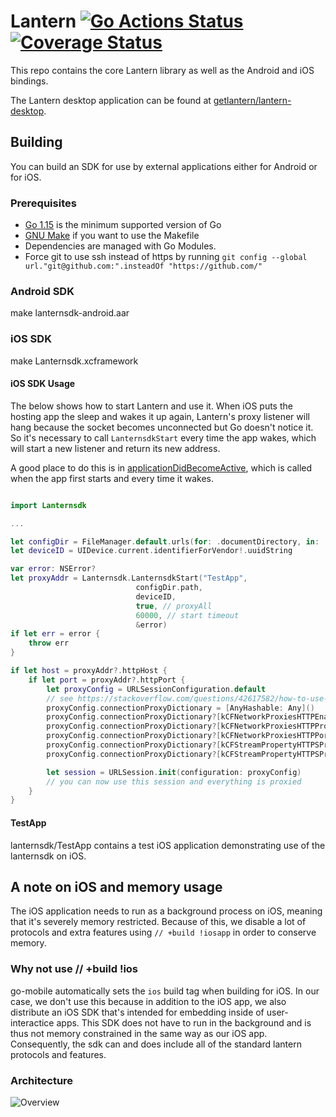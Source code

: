 # Lantern [![Go Actions Status](https://github.com/getlantern/flashlight/actions/workflows/go.yml/badge.svg)](https://github.com/getlantern/flashlight/actions) [![Coverage Status](https://coveralls.io/repos/github/getlantern/flashlight/badge.svg?t=C4SaZX)](https://coveralls.io/github/getlantern/flashlight)

This repo contains the core Lantern library as well as the Android and iOS bindings.

The Lantern desktop application can be found at [getlantern/lantern-desktop](lantern-desktop).

## Building
You can build an SDK for use by external applications either for Android or for iOS.

### Prerequisites

* [Go 1.15](https://golang.org/dl/) is the minimum supported version of Go
* [GNU Make](https://www.gnu.org/software/make/) if you want to use the Makefile
* Dependencies are managed with Go Modules.
* Force git to use ssh instead of https by running
  `git config --global url."git@github.com:".insteadOf "https://github.com/"`

### Android SDK
make lanternsdk-android.aar

### iOS SDK
make Lanternsdk.xcframework

#### iOS SDK Usage

The below shows how to start Lantern and use it. When iOS puts the hosting app the sleep and wakes it up again, Lantern's proxy listener
will hang because the socket becomes unconnected but Go doesn't notice it. So it's necessary to call `LanternsdkStart` every time the
app wakes, which will start a new listener and return its new address.

A good place to do this is in
[applicationDidBecomeActive](https://developer.apple.com/documentation/uikit/uiapplicationdelegate/1622956-applicationdidbecomeactive),
which is called when the app first starts and every time it wakes.

```swift

import Lanternsdk

...

let configDir = FileManager.default.urls(for: .documentDirectory, in: .userDomainMask)[0].appendingPathComponent(".lantern")
let deviceID = UIDevice.current.identifierForVendor!.uuidString

var error: NSError?
let proxyAddr = Lanternsdk.LanternsdkStart("TestApp",
                            configDir.path,
                            deviceID,
                            true, // proxyAll
                            60000, // start timeout
                            &error)
if let err = error {
    throw err
}

if let host = proxyAddr?.httpHost {
    if let port = proxyAddr?.httpPort {
        let proxyConfig = URLSessionConfiguration.default
        // see https://stackoverflow.com/questions/42617582/how-to-use-urlsession-with-proxy-in-swift-3#42731010
        proxyConfig.connectionProxyDictionary = [AnyHashable: Any]()
        proxyConfig.connectionProxyDictionary?[kCFNetworkProxiesHTTPEnable as String] = 1
        proxyConfig.connectionProxyDictionary?[kCFNetworkProxiesHTTPProxy as String] = host
        proxyConfig.connectionProxyDictionary?[kCFNetworkProxiesHTTPPort as String] = port
        proxyConfig.connectionProxyDictionary?[kCFStreamPropertyHTTPSProxyHost as String] = host
        proxyConfig.connectionProxyDictionary?[kCFStreamPropertyHTTPSProxyPort as String] = port

        let session = URLSession.init(configuration: proxyConfig)
        // you can now use this session and everything is proxied
    }
}

```


#### TestApp

lanternsdk/TestApp contains a test iOS application demonstrating use of the lanternsdk on iOS.

## A note on iOS and memory usage
The iOS application needs to run as a background process on iOS, meaning that it's severely memory restricted. Because of this, we disable a lot of protocols and extra features using `// +build !iosapp` in order to conserve memory.

### Why not use // +build !ios
go-mobile automatically sets the `ios` build tag when building for iOS. In our case, we don't use this because in addition to the iOS app, we also distribute an iOS SDK that's intended for embedding inside of user-interactice apps. This SDK does not have to run in the background and is thus not memory constrained in the same way as our iOS app. Consequently, the sdk can and does include all of the standard lantern protocols and features.

### Architecture

![Overview](https://user-images.githubusercontent.com/1143966/117667942-72c80a80-b173-11eb-8c0d-829f2ccd8cde.png)
